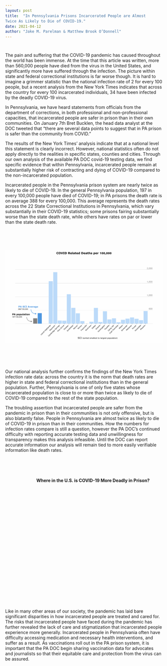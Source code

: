 ```yaml
---
layout: post
title:  "In Pennsylvania Prisons Incarcerated People are Almost
Twice As Likely to Die of COVID-19."
date: 2021-04-12
author: "Jake M. Parelman & Matthew Brook O’Donnell"
---
```

<div class='tooltip' style="opacity:0; padding: 6px; background-color:white; font:12p sans-serif; border-style:solid; border-width:1px;border-color:black"></div>

<p class="font-italic">The pain and suffering that the COVID-19 pandemic has caused throughout the world has been immense. At the time that this article was written, more than 560,000 people have died from the virus in the United States, and significantly more have suffered through the infection. The picture within state and federal correctional institutions is far worse though. It is hard to imagine a grimmer statistic than the national infection rate of 2 for every 100 people, but a recent analysis from the New York Times indicates that across the country for every 100 incarcerated individuals, 34 have been infected by the deadly COVID-19 virus. </p>

In Pennsylvania, we have heard statements from officials from the department of corrections, in both professional and non-professional capacities, that incarcerated people are safer in prison than in their own communities. On January 7th Bret Bucklen, the head data analyst at the DOC tweeted that “there are several data points to suggest that in PA prison is safer than the community from COVID.”

The results of the New York Times’ analysis indicate that at a national level this statement is clearly incorrect. However, national statistics often do not apply directly to the realities in specific states, counties and cities. Through our own analysis of the available PA DOC covid-19 testing data, we find specific evidence that within Pennsylvania, incarcerated people remain at substantially higher risk of contracting and dying of COVID-19 compared to the non-incarcerated population.

Incarcerated people in the Pennsylvania prison system are nearly twice as likely to die of COVID-19.  In the general Pennsylvania population, 197 in every 100,000 people have died of COVID-19; in PA prisons the death rate is on average 388 for every 100,000. This average represents the death rates across the 22 State Correctional Institutions in Pennsylvania, which vary substantially in their COVID-19 statistics; some prisons fairing substantially worse than the state death rate, while others have rates on par or lower than the state death rate.

<div class="text-center" style="margin-top: 80px; margin-bottom:80px">
<img src="/img/figures/Formatted_jj.png" class='img-fluid' />
</div>

Our national analysis further confirms the findings of the New York Times infection rate data: across the country it is the norm that death rates are higher in state and federal correctional institutions than in the general population. Further, Pennsylvania is one of only five states whose incarcerated population is close to or more than twice as likely to die of COVID-19 compared to the rest of the state population.

The troubling assertion that incarcerated people are safer from the pandemic in prison than in their communities is not only offensive, but is also blatantly false. People in Pennsylvania are almost twice as likely to die of COVID-19 in prison than in their communities. How the numbers for infection rates compare is still a question, however the PA DOC’s continued difficulty with reporting accurate testing data and unwillingness for transparency makes this analysis infeasible. Until the DOC can report accurate information our analysis will remain tied to more easily verifiable information like death rates.

<div class="row" style="margin-left:100px; margin-top: 80px">
     <label for="surveillanceSelect"><h4>Where in the U.S. is COVID-19 More Deadly in Prison?</h4></label>
 </div>
 <div id='map' class="row" style="margin-top: 20px;">
     <svg style="height: 365px; width: 730px;"></svg>
 </div>

 Like in many other areas of our society, the pandemic has laid bare significant disparities in how incarcerated people are treated and cared for. The risks that incarcerated people have faced during the pandemic has further revealed the lack of care and stigmatization that incarcerated people experience more generally. Incarcerated people in Pennsylvania often have difficulty accessing medication and necessary health interventions, and suffer as a result. As vaccinations roll out in the PA prison system, it is important that the PA DOC begin sharing vaccination data for advocates and journalists so that their equitable care and protection from the virus can be assured.  


 <script>

 var tooltip = d3.select('.tooltip');

 var svg = d3.select('svg');

 var margin = {top: 10, left: 10, bottom: 10, right: 10}
   , width = parseInt(d3.select('#map').style('width'))
   , width = width - margin.left - margin.right
   , mapRatio = .5
   , height = width * mapRatio;


 var g = svg.append('g');

 const projection = d3.geoAlbersUsa()
    .scale(width)
    .translate([width/2,height/2]);

 var geoPath = d3.geoPath()
     .projection(projection);

 var promises = [
   d3.json("/data/us-albers.json"),
   d3.csv("/data/state_test.csv")
 ]

 d3.select(window).on('resize', resize);

 function resize() {
     width = parseInt(d3.select("#map").style('width'));
     width = width - margin.left - margin.right;
     height = width * mapRatio;

     projection
         .translate([width / 2, height / 2])
         .scale(width);

     map
         .style('width', width + 'px')
         .style('height', height + 'px');

     // resize the map
     map.select('.county').attr('d', path);
 }


 Promise.all(promises).then(ready)

 function ready([us,features]) {
     g.selectAll('path')
         .data(topojson.feature(us,us.objects.us).features)
         .enter()
         .append('path')
         .attr('d',geoPath)
         .attr('stroke',"black")
         .style('fill',function(d){
             var v = find_data(d.properties.name,features);
             if (v === undefined){
                 return "white";
             } else {
                 if (v['State Death Rate'] - v['Prison Death Rate'] < 0) {
                     return "#4E97E0";
                 } else {
                     return "#ebebeb";
                 }
             }
         })
         .attr('class','county')
         .on('mouseover',function(event,d){
             var v = find_data(d.properties.name,features);
             if (v === undefined){
                 var html_string = "<strong>"+ d.properties.name + "</strong> <br /> no data available"
             } else {
                 var html_string = "<strong>"+ d.properties.name + "</strong> <br /> State Death Rate: <strong>"+v['State Death Rate']+' per 100,000</strong><br /> Prison Death Rate: <strong>'+ Math.round(v['Prison Death Rate']) + " per 100,000</strong>"
             }
             tooltip.style("opacity", 1)
             .style("left", (event.pageX - 200) + "px")
             .style("top", (event.pageY - 200) + "px")
             .html(html_string);
         })
         .on('mouseout',function(d){
           tooltip.style("opacity",0);
         });
         ;
 }

 // function to find fips object in data
 function find_data(state,data){
     var result = data.find(obj => {
         return obj.State === state
     });
     return result;
 }

 </script>
